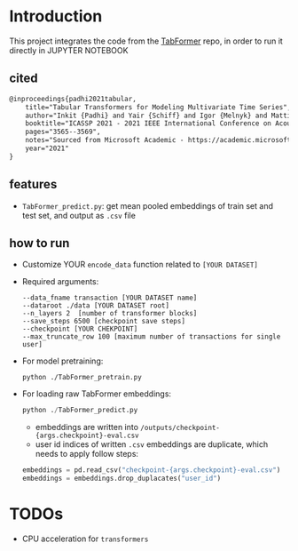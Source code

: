 # Introduction

This project integrates the code from the [TabFormer](https://github.com/IBM/TabFormer) repo, in order to run it directly in JUPYTER NOTEBOOK

## cited 

```markdown
@inproceedings{padhi2021tabular,
	title="Tabular Transformers for Modeling Multivariate Time Series",
	author="Inkit {Padhi} and Yair {Schiff} and Igor {Melnyk} and Mattia {Rigotti} and Youssef {Mroueh} and Pierre {Dognin} and Jerret {Ross} and Ravi {Nair} and Erik {Altman}",
	booktitle="ICASSP 2021 - 2021 IEEE International Conference on Acoustics, Speech and Signal Processing (ICASSP)",
	pages="3565--3569",
	notes="Sourced from Microsoft Academic - https://academic.microsoft.com/paper/3160590016",
	year="2021"
}
```

## features

- `TabFormer_predict.py`: get mean pooled embeddings of train set and test set,  and output as `.csv` file

## how to run

- Customize YOUR  `encode_data`   function related to `[YOUR DATASET]`

- Required  arguments:

  ```shell
  --data_fname transaction [YOUR DATASET name]
  --dataroot ./data [YOUR DATASET root]
  --n_layers 2  [number of transformer blocks]
  --save_steps 6500 [checkpoint save steps]
  --checkpoint [YOUR CHEKPOINT]
  --max_truncate_row 100 [maximum number of transactions for single user]
  ```

- For model pretraining:

  ```shellpython ./TabFormer.py
  python ./TabFormer_pretrain.py
  ```

- For loading raw TabFormer embeddings:

  ```python
  python ./TabFormer_predict.py
  ```

  - embeddings are written into `/outputs/checkpoint-{args.checkpoint}-eval.csv`
  - user id indices of written `.csv`  embeddings are duplicate, which needs to apply follow steps:

  ```python
  embeddings = pd.read_csv("checkpoint-{args.checkpoint}-eval.csv")
  embeddings = embeddings.drop_duplacates("user_id")
  ```

# TODOs

- CPU acceleration for `transformers`